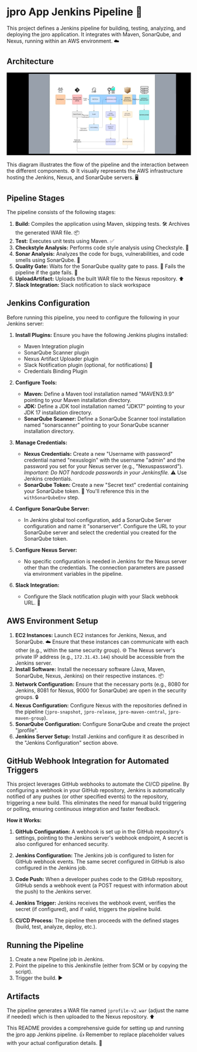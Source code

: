 # jpro App Jenkins Pipeline 🚀

This project defines a Jenkins pipeline for building, testing, analyzing, and deploying the jpro application. It integrates with Maven, SonarQube, and Nexus, running within an AWS environment. ☁️

## Architecture

![Architecture Diagram](https://github.com/abdoelwaly/ci-jenkins-nexus-sonarq/blob/0573498c003e60985d94c182afa9b3dccffeb4b2/architectures/WhatsApp%20Image%202025-02-07%20at%2018.16.18_56b175b4.jpg) 

This diagram illustrates the flow of the pipeline and the interaction between the different components. ⚙️ It visually represents the AWS infrastructure hosting the Jenkins, Nexus, and SonarQube servers. 🖥️

## Pipeline Stages

The pipeline consists of the following stages:

1.  **Build:** Compiles the application using Maven, skipping tests. 🛠️ Archives the generated WAR file. 📦
2.  **Test:** Executes unit tests using Maven. ✅
3.  **Checkstyle Analysis:** Performs code style analysis using Checkstyle. 🧐
4.  **Sonar Analysis:** Analyzes the code for bugs, vulnerabilities, and code smells using SonarQube. 🐞
5.  **Quality Gate:** Waits for the SonarQube quality gate to pass. 🚦 Fails the pipeline if the gate fails. 🛑
6.  **UploadArtifact:** Uploads the built WAR file to the Nexus repository. ⬆️
7.  **Slack Integration:** Slack notification to slack workspace

## Jenkins Configuration

Before running this pipeline, you need to configure the following in your Jenkins server:

1.  **Install Plugins:** Ensure you have the following Jenkins plugins installed:
    *   Maven Integration plugin
    *   SonarQube Scanner plugin
    *   Nexus Artifact Uploader plugin
    *   Slack Notification plugin (optional, for notifications) 🔔
    *   Credentials Binding Plugin

2.  **Configure Tools:**
    *   **Maven:** Define a Maven tool installation named "MAVEN3.9.9" pointing to your Maven installation directory.
    *   **JDK:** Define a JDK tool installation named "JDK17" pointing to your JDK 17 installation directory.
    *   **SonarQube Scanner:** Define a SonarQube Scanner tool installation named "sonarscanner" pointing to your SonarQube scanner installation directory.

3.  **Manage Credentials:**
    *   **Nexus Credentials:** Create a new "Username with password" credential named "nexuslogin" with the username "admin" and the password you set for your Nexus server (e.g., "Nexuspassword"). *Important:  Do NOT hardcode passwords in your Jenkinsfile.* ⚠️ Use Jenkins credentials.
    *   **SonarQube Token:** Create a new "Secret text" credential containing your SonarQube token. 🔑 You'll reference this in the `withSonarQubeEnv` step.

4.  **Configure SonarQube Server:**
    *   In Jenkins global tool configuration, add a SonarQube Server configuration and name it "sonarserver". Configure the URL to your SonarQube server and select the credential you created for the SonarQube token.

5.  **Configure Nexus Server:**
    *   No specific configuration is needed in Jenkins for the Nexus server other than the credentials. The connection parameters are passed via environment variables in the pipeline.

6.  **Slack Integration:**
    *   Configure the Slack notification plugin with your Slack webhook URL. 💬

## AWS Environment Setup

1.  **EC2 Instances:** Launch EC2 instances for Jenkins, Nexus, and SonarQube. ☁️ Ensure that these instances can communicate with each other (e.g., within the same security group). 🌐 The Nexus server's private IP address (e.g., `172.31.43.144`) should be accessible from the Jenkins server.
2.  **Install Software:** Install the necessary software (Java, Maven, SonarQube, Nexus, Jenkins) on their respective instances. 📦
3.  **Network Configuration:** Ensure that the necessary ports (e.g., 8080 for Jenkins, 8081 for Nexus, 9000 for SonarQube) are open in the security groups. 🔒
4.  **Nexus Configuration:** Configure Nexus with the repositories defined in the pipeline (`jpro-snapshot`, `jpro-release`, `jpro-maven-central`, `jpro-maven-group`).
5.  **SonarQube Configuration:** Configure SonarQube and create the project "jprofile".
6.  **Jenkins Server Setup:**  Install Jenkins and configure it as described in the "Jenkins Configuration" section above.

## GitHub Webhook Integration for Automated Triggers

This project leverages GitHub webhooks to automate the CI/CD pipeline.  By configuring a webhook in your GitHub repository, Jenkins is automatically notified of any pushes (or other specified events) to the repository, triggering a new build. This eliminates the need for manual build triggering or polling, ensuring continuous integration and faster feedback.

**How it Works:**

1.  **GitHub Configuration:** A webhook is set up in the GitHub repository's settings, pointing to the Jenkins server's webhook endpoint, A secret is also configured for enhanced security.

2.  **Jenkins Configuration:** The Jenkins job is configured to listen for GitHub webhook events.  The same secret configured in GitHub is also configured in the Jenkins job.

3.  **Code Push:** When a developer pushes code to the GitHub repository, GitHub sends a webhook event (a POST request with information about the push) to the Jenkins server.

4.  **Jenkins Trigger:** Jenkins receives the webhook event, verifies the secret (if configured), and if valid, triggers the pipeline build.

5.  **CI/CD Process:** The pipeline then proceeds with the defined stages (build, test, analyze, deploy, etc.).

## Running the Pipeline

1.  Create a new Pipeline job in Jenkins.
2.  Point the pipeline to this Jenkinsfile (either from SCM or by copying the script).
3.  Trigger the build. ▶️


## Artifacts

The pipeline generates a WAR file named `jprofile-v2.war` (adjust the name if needed) which is then uploaded to the Nexus repository. ⬆️

This README provides a comprehensive guide for setting up and running the jpro app Jenkins pipeline. 👍 Remember to replace placeholder values with your actual configuration details. 📌